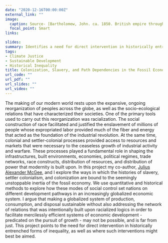 ```yaml
---
date: "2020-12-16T00:00:00Z"
external_link: ""
image:
  caption: Source- [Bartholomew, John. ca. 1850. British empire throughout the world exhibited in one view.](https://www.loc.gov/resource/g5730.ct000158/?r=-0.53,-0.017,2.06,0.927,0)
  focal_point: Smart
links:

slides:
summary: Identifies a need for direct intervention in historically entrenched forms of inequality.
tags:
- Climate Justice 
- Sustainable Development
- Historical Inequality
title: Colonization, Slavery, and Path Dependencies in the Fossil Economy
url_code: ""
url_pdf: ""
url_slides: ""
url_video: ""
---
```


The making of our modern world rests upon the expansive, ongoing reorganization of peoples across the globe, as well as the socio-ecological relations that have characterized their societies. One of the primary tools used to carry out this reorganization was racialization. The social construction of race facilitated and justified the enslavement of millions of people whose expropriated labor provided much of the fiber and energy that acted as the foundation of the industrial revolution. At the same time, colonial and settler-colonial processes provided access to resources and markets that were necessary to the ceaseless growth of industrial activity and warfare. These processes played a fundamental role in shaping the infrastructures, built environments, economies, political regimes, trade networks, race constructs, distribution of resources, and distribution of power that modernity is built upon. In this project my co-author, [Julius Alexander McGee](/author/julius-alexander-mcgee/), and I explore the ways in which the histories of slavery, settler colonialism, and colonization are bound to the seemingly unstoppable inertia of the fossil economy. We use quantitative and historical methods to explore how these modes of social control set nations on different development pathways in an increasingly globalized economic system. I argue that making a globalized system of production, consumption, and disposal sustainable without also addressing the network of relations that was intentionally built upon racialized logics in order to facilitate mercilessly efficient systems of economic development - predicated on the pursuit of growth - may not be possible, and is far from just. This project points to the need for direct intervention in historically entrenched forms of inequality, as well as where such interventions might best be aimed.